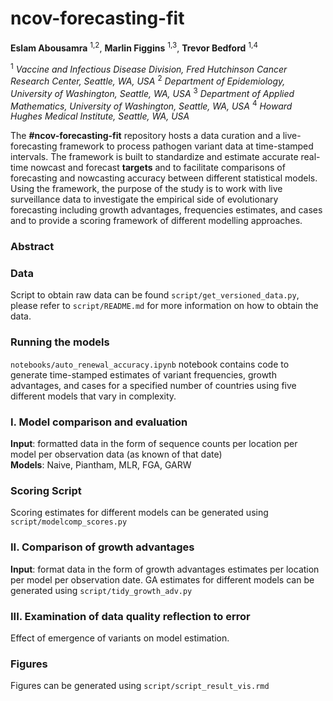 # ncov-forecasting-fit

**Eslam Abousamra** <sup>1,2</sup>, **Marlin Figgins** <sup>1,3</sup>, **Trevor Bedford** <sup>1,4</sup>

<sup>1</sup> *Vaccine and Infectious Disease Division, Fred Hutchinson Cancer Research Center, Seattle, WA, USA*
<sup>2</sup> *Department of Epidemiology, University of Washington, Seattle, WA, USA* 
<sup>3</sup> *Department of Applied Mathematics, University of Washington, Seattle, WA, USA*
<sup>4</sup> *Howard Hughes Medical Institute, Seattle, WA, USA*




The **#ncov-forecasting-fit** repository hosts a data curation and a live-forecasting framework to process pathogen variant data at time-stamped intervals. The framework is built to standardize and estimate accurate real-time nowcast and forecast **targets** and to facilitate comparisons of forecasting and nowcasting accuracy between different statistical models. Using the framework, the purpose of the study is to work with live surveillance data to investigate the empirical side of evolutionary forecasting including growth advantages, frequencies estimates, and cases and to provide a scoring framework of different modelling approaches.



### Abstract










### Data

Script to obtain raw data can be found `script/get_versioned_data.py`, please refer to `script/README.md` for more information on how to obtain the data.


### Running the models

`notebooks/auto_renewal_accuracy.ipynb` notebook contains code to generate time-stamped estimates of variant frequencies, growth advantages, and cases for a specified number of countries using five different models that vary in complexity. 



### I. Model comparison and evaluation

**Input**: formatted data in the form of sequence counts per location per model per observation data (as known of that date)  <br />
**Models**: Naive, Piantham, MLR, FGA, GARW

### Scoring Script

Scoring estimates for different models can be generated using `script/modelcomp_scores.py`


### II. Comparison of growth advantages 
**Input**: format data in the form of growth advantages estimates per location per model per observation date.
GA estimates for different models can be generated using `script/tidy_growth_adv.py`

### III. Examination of data quality reflection to error

Effect of emergence of variants on model estimation.


### Figures

Figures can be generated using `script/script_result_vis.rmd`


